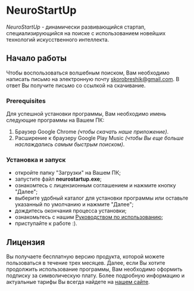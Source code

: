 # NeuroStartUp

*NeuroStartUp* - динамически развивающийся стартап, специализирующийся на поиске с использованием
новейших технологий искусственного интеллекта.

## Начало работы

Чтобы воспользоваться волшебным поиском, Вам необходимо написать письмо на электронную почту <skorobreshik@gmail.com>.
В ответ Вы получите письмо со ссылкой на скачивание.

### Prerequisites

Для успешной установки программы, Вам необходимо имень следующие программы на Вашем ПК:
1. Браузер Google Chrome *(чтобы скачать наше приложение)*.
1. Расширение к браузеру Google Play Music *(чтобы Вы еще больше наслаждались самым быстрым поиском)*.

### Установка и запуск

* откройте папку "Загрузки" на Вашем ПК;
* запустите файл **neurostartup.exe**;
* ознакомтесь с лицензионным соглашением и нажмите кнопку "Далее";
* выберите удобный каталог для установки программы или оставьте указанный по умолчанию и нажмите "Далее";
* дождитесь окончания процесса установки;
* ознакомьтесь с нашим [Руководством по использованию](http://neurostartup.com/);
* приступайте к работе :).

## Лицензия

Вы получаете бесплатную версию продукта, которой можете пользоваться в течение трех месяцев. Далее, если Вы хотите
продолжить использование программы, Вам необходимо оформить подписку за символическую плату. Более подробную информацию
и актуальные тарифы Вы всегда найдете на [нашем сайте](http://neurostartup.com/).
